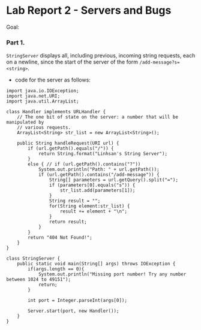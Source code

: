 # Lab Report 2 - Servers and Bugs
Goal: 

### Part 1.
`StringServer` displays all, including previous, incoming string requests, each on a newline, since the start of the server of the form `/add-message?s=<string>`.
- code for the server as follows:
```
import java.io.IOException;
import java.net.URI;
import java.util.ArrayList;

class Handler implements URLHandler {
    // The one bit of state on the server: a number that will be manipulated by
    // various requests.
    ArrayList<String> str_list = new ArrayList<String>();

    public String handleRequest(URI url) {
        if (url.getPath().equals("/")) {
            return String.format("Linhsan's String Server");
        } 
        else { // if (url.getPath().contains("?"))
            System.out.println("Path: " + url.getPath());
            if (url.getPath().contains("/add-message")) {
                String[] parameters = url.getQuery().split("=");
                if (parameters[0].equals("s")) {
                    str_list.add(parameters[1]);
                }
                String result = "";
                for(String element:str_list) {
                    result += element + "\n";
                }
                return result;
            }
        }
        return "404 Not Found!";
    }
}

class StringServer {
    public static void main(String[] args) throws IOException {
        if(args.length == 0){
            System.out.println("Missing port number! Try any number between 1024 to 49151");
            return;
        }

        int port = Integer.parseInt(args[0]);

        Server.start(port, new Handler());
    }
}
```

